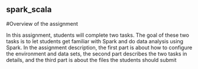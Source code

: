 ## spark_scala

#Overview of the assignment

In this assignment, students will complete two tasks. The goal of these two tasks is to let students get familiar with Spark and do data analysis using Spark. In the assignment description, the first part is about how to configure the environment and data sets, the second part describes the two tasks in details, and the third part is about the files the students should submit
